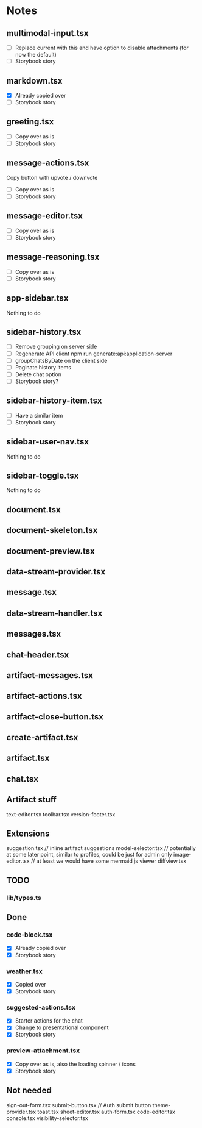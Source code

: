 # Notes

## multimodal-input.tsx

- [ ] Replace current with this and have option to disable attachments (for now the default)
- [ ] Storybook story

## markdown.tsx

- [x] Already copied over
- [ ] Storybook story

## greeting.tsx

- [ ] Copy over as is
- [ ] Storybook story

## message-actions.tsx

Copy button with upvote / downvote

- [ ] Copy over as is
- [ ] Storybook story

## message-editor.tsx

- [ ] Copy over as is
- [ ] Storybook story

## message-reasoning.tsx

- [ ] Copy over as is
- [ ] Storybook story

## app-sidebar.tsx

Nothing to do

## sidebar-history.tsx

- [ ] Remove grouping on server side
- [ ] Regenerate API client npm run generate:api:application-server
- [ ] groupChatsByDate on the client side
- [ ] Paginate history items
- [ ] Delete chat option
- [ ] Storybook story?

## sidebar-history-item.tsx

- [ ] Have a similar item
- [ ] Storybook story

## sidebar-user-nav.tsx

Nothing to do

## sidebar-toggle.tsx

Nothing to do

## document.tsx

## document-skeleton.tsx

## document-preview.tsx

## data-stream-provider.tsx

## message.tsx

## data-stream-handler.tsx

## messages.tsx

## chat-header.tsx

## artifact-messages.tsx

## artifact-actions.tsx

## artifact-close-button.tsx

## create-artifact.tsx

## artifact.tsx

## chat.tsx

## Artifact stuff

text-editor.tsx
toolbar.tsx
version-footer.tsx

## Extensions

suggestion.tsx // inline artifact suggestions
model-selector.tsx // potentially at some later point, similar to profiles, could be just for admin only
image-editor.tsx // at least we would have some mermaid js viewer
diffview.tsx

## TODO

### lib/types.ts

## Done

### code-block.tsx

- [x] Already copied over
- [x] Storybook story

### weather.tsx

- [x] Copied over
- [x] Storybook story

### suggested-actions.tsx

- [x] Starter actions for the chat
- [x] Change to presentational component
- [x] Storybook story

### preview-attachment.tsx

- [x] Copy over as is, also the loading spinner / icons
- [x] Storybook story

## Not needed

sign-out-form.tsx
submit-button.tsx // Auth submit button
theme-provider.tsx
toast.tsx
sheet-editor.tsx
auth-form.tsx
code-editor.tsx
console.tsx
visibility-selector.tsx
